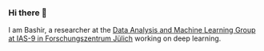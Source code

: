 ### Hi there 👋
I am Bashir, a researcher at the [Data Analysis and Machine Learning Group at IAS-9 in Forschungszentrum Jülich](https://www.fz-juelich.de/en/ias/ias-9/research/data-analysis-and-machine-learning) working on deep learning.
 

<!--
**Bashirkazimi/bashirkazimi** is a ✨ _special_ ✨ repository because its `README.md` (this file) appears on your GitHub profile.

Here are some ideas to get you started:

- 🔭 I’m currently working on deep learning applications in remote sensing, specifically, airborne laser scanning data
- 🌱 I’m currently learning deep learning
- 👯 I’m looking to collaborate on projects related to deep learning
- 🤔 I’m looking for help with deep learning
- 💬 Ask me about deep learning
- 📫 How to reach me: https://bashirkazimi.github.io/
- 😄 Pronouns: He/him
- ⚡ Fun fact: 
-->
